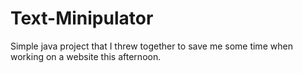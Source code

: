 Text-Minipulator
================

Simple java project that I threw together to save me some time when working on a website this afternoon.

